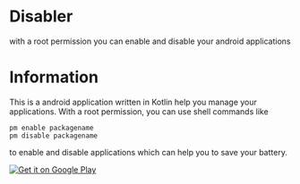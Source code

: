 # Disabler
with a root permission you can enable and disable your android applications

# Information    
This is a android application written in Kotlin help you manage your applications.
With a root permission, you can use shell commands like

```shell
pm enable packagename
pm disable packagename
```

to enable and disable applications which can help you to save your battery.

<a href='https://play.google.com/store/apps/details?id=com.github.nestorm001.disabler&pcampaignid=MKT-Other-global-all-co-prtnr-py-PartBadge-Mar2515-1'><img alt='Get it on Google Play' src='https://play.google.com/intl/en_us/badges/images/generic/en_badge_web_generic.png'/></a>
